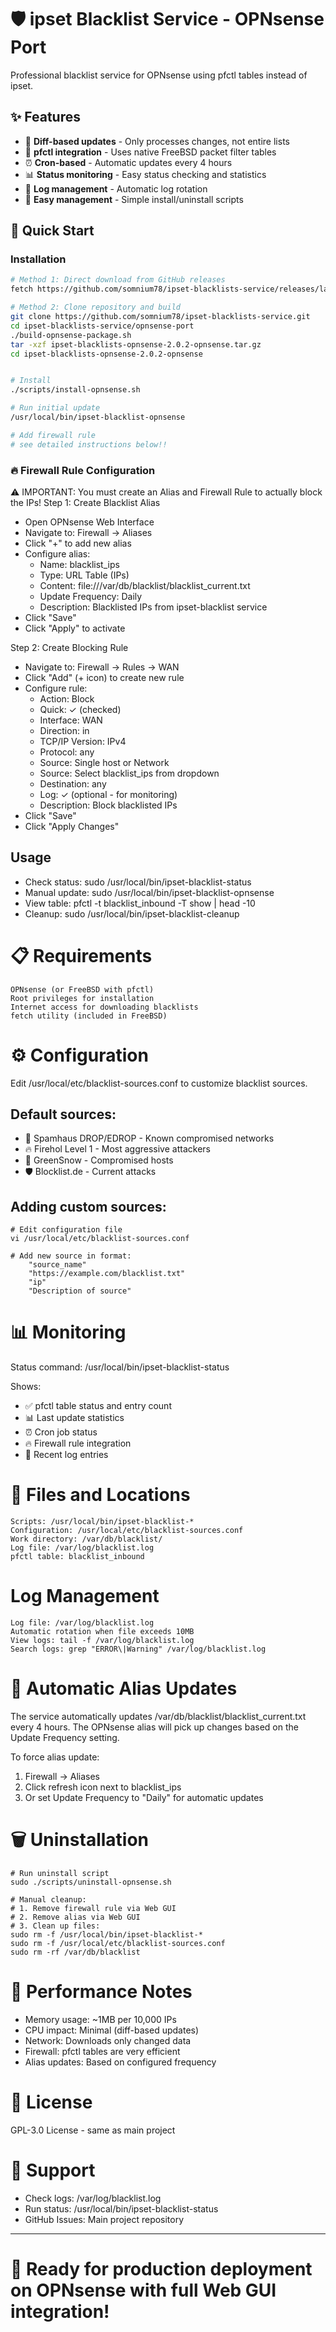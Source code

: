# 🛡️ ipset Blacklist Service - OPNsense Port

Professional blacklist service for OPNsense using pfctl tables instead of ipset.

## ✨ Features

- 🔄 **Diff-based updates** - Only processes changes, not entire lists
- 🚀 **pfctl integration** - Uses native FreeBSD packet filter tables
- ⏰ **Cron-based** - Automatic updates every 4 hours
- 📊 **Status monitoring** - Easy status checking and statistics
- 🧹 **Log management** - Automatic log rotation
- 🔧 **Easy management** - Simple install/uninstall scripts

## 🎯 Quick Start

### Installation
```bash
# Method 1: Direct download from GitHub releases
fetch https://github.com/somnium78/ipset-blacklists-service/releases/latest/download/ipset-blacklists-opnsense-2.0.2-opnsense.tar.gz

# Method 2: Clone repository and build
git clone https://github.com/somnium78/ipset-blacklists-service.git
cd ipset-blacklists-service/opnsense-port
./build-opnsense-package.sh
tar -xzf ipset-blacklists-opnsense-2.0.2-opnsense.tar.gz
cd ipset-blacklists-opnsense-2.0.2-opnsense


# Install
./scripts/install-opnsense.sh

# Run initial update
/usr/local/bin/ipset-blacklist-opnsense

# Add firewall rule
# see detailed instructions below!!
```

### 🔥 Firewall Rule Configuration

⚠️ IMPORTANT: You must create an Alias and Firewall Rule to actually block the IPs!
Step 1: Create Blacklist Alias

- Open OPNsense Web Interface
- Navigate to: Firewall → Aliases
- Click "+" to add new alias
- Configure alias:
    - Name: blacklist_ips
    - Type: URL Table (IPs)
    - Content: file:///var/db/blacklist/blacklist_current.txt
    - Update Frequency: Daily
    - Description: Blacklisted IPs from ipset-blacklist service
- Click "Save"
- Click "Apply" to activate

Step 2: Create Blocking Rule

- Navigate to: Firewall → Rules → WAN
- Click "Add" (+ icon) to create new rule
- Configure rule:
    - Action: Block
    - Quick: ✓ (checked)
    - Interface: WAN
    - Direction: in
    - TCP/IP Version: IPv4
    - Protocol: any
    - Source: Single host or Network
    - Source: Select blacklist_ips from dropdown
    - Destination: any
    - Log: ✓ (optional - for monitoring)
    - Description: Block blacklisted IPs
- Click "Save"
- Click "Apply Changes"


## Usage

- Check status: sudo /usr/local/bin/ipset-blacklist-status
- Manual update: sudo /usr/local/bin/ipset-blacklist-opnsense
- View table: pfctl -t blacklist_inbound -T show | head -10
- Cleanup: sudo /usr/local/bin/ipset-blacklist-cleanup

# 📋 Requirements

    OPNsense (or FreeBSD with pfctl)
    Root privileges for installation
    Internet access for downloading blacklists
    fetch utility (included in FreeBSD)

# ⚙️ Configuration

Edit /usr/local/etc/blacklist-sources.conf to customize blacklist sources.

## Default sources:
- 🚫 Spamhaus DROP/EDROP - Known compromised networks
- 🔥 Firehol Level 1 - Most aggressive attackers
- 💚 GreenSnow - Compromised hosts
- 🛡️ Blocklist.de - Current attacks

## Adding custom sources:
```
# Edit configuration file
vi /usr/local/etc/blacklist-sources.conf

# Add new source in format:
    "source_name"
    "https://example.com/blacklist.txt"
    "ip"
    "Description of source"
```

# 📊 Monitoring

Status command: /usr/local/bin/ipset-blacklist-status

Shows:
- ✅ pfctl table status and entry count
- 📊 Last update statistics
- ⏰ Cron job status
- 🔥 Firewall rule integration
- 📝 Recent log entries

# 🔧 Files and Locations

    Scripts: /usr/local/bin/ipset-blacklist-*
    Configuration: /usr/local/etc/blacklist-sources.conf
    Work directory: /var/db/blacklist/
    Log file: /var/log/blacklist.log
    pfctl table: blacklist_inbound

# Log Management

    Log file: /var/log/blacklist.log
    Automatic rotation when file exceeds 10MB
    View logs: tail -f /var/log/blacklist.log
    Search logs: grep "ERROR\|Warning" /var/log/blacklist.log

# 🔄 Automatic Alias Updates

The service automatically updates /var/db/blacklist/blacklist_current.txt every 4 hours. The OPNsense alias will pick up changes based on the Update Frequency setting.

To force alias update:
1. Firewall → Aliases
2. Click refresh icon next to blacklist_ips
3. Or set Update Frequency to "Daily" for automatic updates

# 🗑️ Uninstallation
```
# Run uninstall script
sudo ./scripts/uninstall-opnsense.sh

# Manual cleanup:
# 1. Remove firewall rule via Web GUI
# 2. Remove alias via Web GUI  
# 3. Clean up files:
sudo rm -f /usr/local/bin/ipset-blacklist-*
sudo rm -f /usr/local/etc/blacklist-sources.conf
sudo rm -rf /var/db/blacklist
```

# 🎯 Performance Notes

- Memory usage: ~1MB per 10,000 IPs
- CPU impact: Minimal (diff-based updates)
- Network: Downloads only changed data
- Firewall: pfctl tables are very efficient
- Alias updates: Based on configured frequency

# 📄 License

GPL-3.0 License - same as main project

# 🤝 Support

- Check logs: /var/log/blacklist.log
- Run status: /usr/local/bin/ipset-blacklist-status
- GitHub Issues: Main project repository

---

# 🚀 Ready for production deployment on OPNsense with full Web GUI integration!